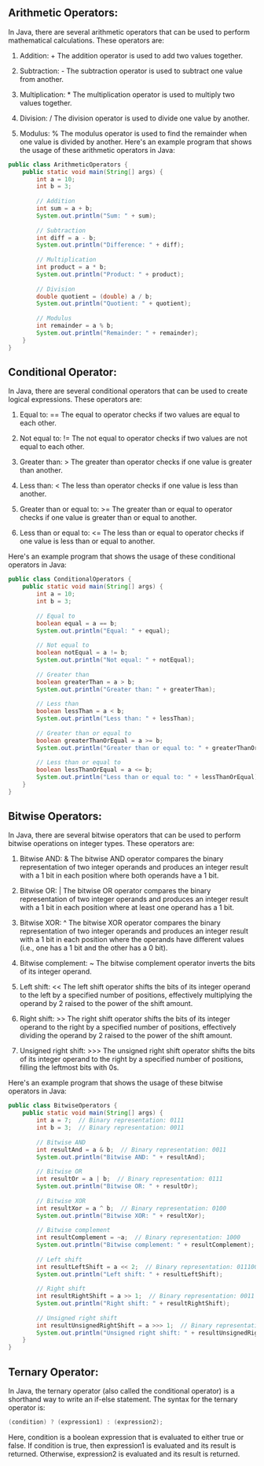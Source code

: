 
## Arithmetic Operators:
In Java, there are several arithmetic operators that can be used to perform mathematical calculations. These operators are:

1. Addition: +
The addition operator is used to add two values together.

2. Subtraction: -
The subtraction operator is used to subtract one value from another.

3. Multiplication: *
The multiplication operator is used to multiply two values together.

4. Division: /
The division operator is used to divide one value by another.

5. Modulus: %
The modulus operator is used to find the remainder when one value is divided by another.
Here's an example program that shows the usage of these arithmetic operators in Java:

```java
public class ArithmeticOperators {
    public static void main(String[] args) {
        int a = 10;
        int b = 3;
        
        // Addition
        int sum = a + b;
        System.out.println("Sum: " + sum);
        
        // Subtraction
        int diff = a - b;
        System.out.println("Difference: " + diff);
        
        // Multiplication
        int product = a * b;
        System.out.println("Product: " + product);
        
        // Division
        double quotient = (double) a / b;
        System.out.println("Quotient: " + quotient);
        
        // Modulus
        int remainder = a % b;
        System.out.println("Remainder: " + remainder);
    }
}
```
## Conditional Operator:
In Java, there are several conditional operators that can be used to create logical expressions. These operators are:

1. Equal to: ==
The equal to operator checks if two values are equal to each other.

2. Not equal to: !=
The not equal to operator checks if two values are not equal to each other.

3. Greater than: >
The greater than operator checks if one value is greater than another.

4. Less than: <
The less than operator checks if one value is less than another.

5. Greater than or equal to: >=
The greater than or equal to operator checks if one value is greater than or equal to another.

6. Less than or equal to: <=
The less than or equal to operator checks if one value is less than or equal to another.

Here's an example program that shows the usage of these conditional operators in Java:

```java
public class ConditionalOperators {
    public static void main(String[] args) {
        int a = 10;
        int b = 3;
        
        // Equal to
        boolean equal = a == b;
        System.out.println("Equal: " + equal);
        
        // Not equal to
        boolean notEqual = a != b;
        System.out.println("Not equal: " + notEqual);
        
        // Greater than
        boolean greaterThan = a > b;
        System.out.println("Greater than: " + greaterThan);
        
        // Less than
        boolean lessThan = a < b;
        System.out.println("Less than: " + lessThan);
        
        // Greater than or equal to
        boolean greaterThanOrEqual = a >= b;
        System.out.println("Greater than or equal to: " + greaterThanOrEqual);
        
        // Less than or equal to
        boolean lessThanOrEqual = a <= b;
        System.out.println("Less than or equal to: " + lessThanOrEqual);
    }
}

```

## Bitwise Operators:
In Java, there are several bitwise operators that can be used to perform bitwise operations on integer types. These operators are:

1. Bitwise AND: &
The bitwise AND operator compares the binary representation of two integer operands and produces an integer result with a 1 bit in each position where both operands have a 1 bit.

2. Bitwise OR: |
The bitwise OR operator compares the binary representation of two integer operands and produces an integer result with a 1 bit in each position where at least one operand has a 1 bit.

3. Bitwise XOR: ^
The bitwise XOR operator compares the binary representation of two integer operands and produces an integer result with a 1 bit in each position where the operands have different values (i.e., one has a 1 bit and the other has a 0 bit).

4. Bitwise complement: ~
The bitwise complement operator inverts the bits of its integer operand.

5. Left shift: <<
The left shift operator shifts the bits of its integer operand to the left by a specified number of positions, effectively multiplying the operand by 2 raised to the power of the shift amount.

6. Right shift: >>
The right shift operator shifts the bits of its integer operand to the right by a specified number of positions, effectively dividing the operand by 2 raised to the power of the shift amount.

7. Unsigned right shift: >>>
The unsigned right shift operator shifts the bits of its integer operand to the right by a specified number of positions, filling the leftmost bits with 0s.

Here's an example program that shows the usage of these bitwise operators in Java:
```java
public class BitwiseOperators {
    public static void main(String[] args) {
        int a = 7;  // Binary representation: 0111
        int b = 3;  // Binary representation: 0011
        
        // Bitwise AND
        int resultAnd = a & b;  // Binary representation: 0011
        System.out.println("Bitwise AND: " + resultAnd);
        
        // Bitwise OR
        int resultOr = a | b;  // Binary representation: 0111
        System.out.println("Bitwise OR: " + resultOr);
        
        // Bitwise XOR
        int resultXor = a ^ b;  // Binary representation: 0100
        System.out.println("Bitwise XOR: " + resultXor);
        
        // Bitwise complement
        int resultComplement = ~a;  // Binary representation: 1000
        System.out.println("Bitwise complement: " + resultComplement);
        
        // Left shift
        int resultLeftShift = a << 2;  // Binary representation: 011100
        System.out.println("Left shift: " + resultLeftShift);
        
        // Right shift
        int resultRightShift = a >> 1;  // Binary representation: 0011
        System.out.println("Right shift: " + resultRightShift);
        
        // Unsigned right shift
        int resultUnsignedRightShift = a >>> 1;  // Binary representation: 0011
        System.out.println("Unsigned right shift: " + resultUnsignedRightShift);
    }
}
```

## Ternary Operator:
In Java, the ternary operator (also called the conditional operator) is a shorthand way to write an if-else statement. The syntax for the ternary operator is:
```java
(condition) ? (expression1) : (expression2);
```
Here, condition is a boolean expression that is evaluated to either true or false. If condition is true, then expression1 is evaluated and its result is returned. Otherwise, expression2 is evaluated and its result is returned.